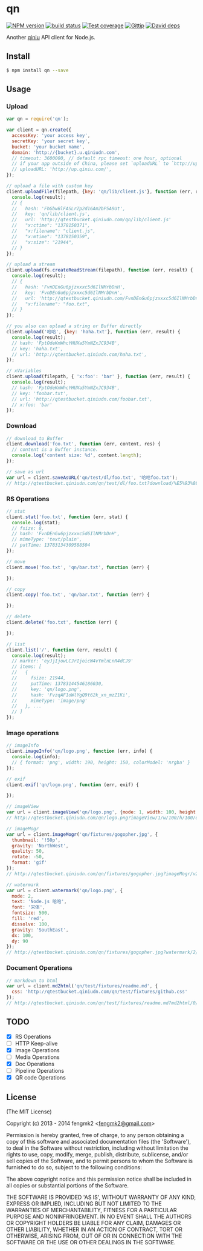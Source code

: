 qn
=======

[![NPM version][npm-image]][npm-url]
[![build status][travis-image]][travis-url]
[![Test coverage][coveralls-image]][coveralls-url]
[![Gittip][gittip-image]][gittip-url]
[![David deps][david-image]][david-url]

[npm-image]: https://img.shields.io/npm/v/qn.svg?style=flat
[npm-url]: https://npmjs.org/package/qn
[travis-image]: https://img.shields.io/travis/node-modules/qn.svg?style=flat
[travis-url]: https://travis-ci.org/node-modules/qn
[coveralls-image]: https://img.shields.io/coveralls/node-modules/qn.svg?style=flat
[coveralls-url]: https://coveralls.io/r/node-modules/qn?branch=master
[gittip-image]: https://img.shields.io/gittip/fengmk2.svg?style=flat
[gittip-url]: https://www.gittip.com/fengmk2/
[david-image]: https://img.shields.io/david/node-modules/qn.svg?style=flat
[david-url]: https://david-dm.org/node-modules/qn

Another [qiniu](http://docs.qiniu.com/api/) API client for Node.js.

## Install

```bash
$ npm install qn --save
```

## Usage

### Upload

```js
var qn = require('qn');

var client = qn.create({
  accessKey: 'your access key',
  secretKey: 'your secret key',
  bucket: 'your bucket name',
  domain: 'http://{bucket}.u.qiniudn.com',
  // timeout: 3600000, // default rpc timeout: one hour, optional
  // if your app outside of China, please set `uploadURL` to `http://up.qiniug.com/`
  // uploadURL: 'http://up.qiniu.com/',
});

// upload a file with custom key
client.uploadFile(filepath, {key: 'qn/lib/client.js'}, function (err, result) {
  console.log(result);
  // {
  //   hash: 'FhGbwBlFASLrZp2d16Am2bP5A9Ut',
  //   key: 'qn/lib/client.js',
  //   url: 'http://qtestbucket.qiniudn.com/qn/lib/client.js'
  //   "x:ctime": "1378150371",
  //   "x:filename": "client.js",
  //   "x:mtime": "1378150359",
  //   "x:size": "21944",
  // }
});

// upload a stream
client.upload(fs.createReadStream(filepath), function (err, result) {
  console.log(result);
  // {
  //   hash: 'FvnDEnGu6pjzxxxc5d6IlNMrbDnH',
  //   key: 'FvnDEnGu6pjzxxxc5d6IlNMrbDnH',
  //   url: 'http://qtestbucket.qiniudn.com/FvnDEnGu6pjzxxxc5d6IlNMrbDnH',
  //   "x:filename": "foo.txt",
  // }
});

// you also can upload a string or Buffer directly
client.upload('哈哈', {key: 'haha.txt'}, function (err, result) {
  console.log(result);
  // hash: 'FptOdeKmWhcYHUXa5YmNZxJC934B',
  // key: 'haha.txt',
  // url: 'http://qtestbucket.qiniudn.com/haha.txt',
});

// xVariables
client.upload(filepath, { 'x:foo': 'bar' }, function (err, result) {
  console.log(result);
  // hash: 'FptOdeKmWhcYHUXa5YmNZxJC934B',
  // key: 'foobar.txt',
  // url: 'http://qtestbucket.qiniudn.com/foobar.txt',
  // x:foo: 'bar'
});
```

### Download

```js
// download to Buffer
client.download('foo.txt', function (err, content, res) {
  // content is a Buffer instance.
  console.log('content size: %d', content.length);
});

// save as url
var url = client.saveAsURL('qn/test/dl/foo.txt', '哈哈foo.txt');
// http://qtestbucket.qiniudn.com/qn/test/dl/foo.txt?download/%E5%93%88%E5%93%88foo.txt
```

### RS Operations

```js
// stat
client.stat('foo.txt', function (err, stat) {
  console.log(stat);
  // fsize: 8,
  // hash: 'FvnDEnGu6pjzxxxc5d6IlNMrbDnH',
  // mimeType: 'text/plain',
  // putTime: 13783134309588504
});

// move
client.move('foo.txt', 'qn/bar.txt', function (err) {

});

// copy
client.copy('foo.txt', 'qn/bar.txt', function (err) {

});

// delete
client.delete('foo.txt', function (err) {

});

// list
client.list('/', function (err, result) {
  console.log(result);
  // marker: 'eyJjIjowLCJrIjoicW4vYmlnLnR4dCJ9'
  // items: [
  //   {
  //     fsize: 21944,
  //     putTime: 13783144546186030,
  //     key: 'qn/logo.png',
  //     hash: 'FvzqAF1oWlYgQ9t62k_xn_mzZ1Ki',
  //     mimeType: 'image/png'
  //   }, ...
  // ]
});
```

### Image operations

```js
// imageInfo
client.imageInfo('qn/logo.png', function (err, info) {
  console.log(info);
  // { format: 'png', width: 190, height: 150, colorModel: 'nrgba' }
});

// exif
client.exif('qn/logo.png', function (err, exif) {

});

// imageView
var url = client.imageView('qn/logo.png', {mode: 1, width: 100, height: 100, q: 50, format: 'png'});
// http://qtestbucket.qiniudn.com/qn/logo.png?imageView/1/w/100/h/100/q/50/format/png

// imageMogr
var url = client.imageMogr('qn/fixtures/gogopher.jpg', {
  thumbnail: '!50p',
  gravity: 'NorthWest',
  quality: 50,
  rotate: -50,
  format: 'gif'
});
// http://qtestbucket.qiniudn.com/qn/fixtures/gogopher.jpg?imageMogr/v2/auto-orient/thumbnail/!50p/gravity/NorthWest/quality/50/rotate/-50/format/gif

// watermark
var url = client.watermark('qn/logo.png', {
  mode: 2,
  text: 'Node.js 哈哈',
  font: '宋体',
  fontsize: 500,
  fill: 'red',
  dissolve: 100,
  gravity: 'SouthEast',
  dx: 100,
  dy: 90
});
// http://qtestbucket.qiniudn.com/qn/fixtures/gogopher.jpg?watermark/2/text/Tm9kZS5qcyDlk4jlk4g=/font/5a6L5L2T/fontsize/500/fill/cmVk/dissolve/100/gravity/SouthEast/dx/100/dy/90
```

### Document Operations

```js
// markdown to html
var url = client.md2html('qn/test/fixtures/readme.md', {
  css: 'http://qtestbucket.qiniudn.com/qn/test/fixtures/github.css'
});
// http://qtestbucket.qiniudn.com/qn/test/fixtures/readme.md?md2html/0/css/aHR0cDovL3F0ZXN0YnVja2V0LnFpbml1ZG4uY29tL3FuL3Rlc3QvZml4dHVyZXMvZ2l0aHViLmNzcw==
```

## TODO

* [x] RS Operations
* [ ] HTTP Keep-alive
* [x] Image Operations
* [ ] Media Operations
* [x] Doc Operations
* [ ] Pipeline Operations
* [x] QR code Operations

## License

(The MIT License)

Copyright (c) 2013 - 2014 fengmk2 &lt;fengmk2@gmail.com&gt;

Permission is hereby granted, free of charge, to any person obtaining
a copy of this software and associated documentation files (the
'Software'), to deal in the Software without restriction, including
without limitation the rights to use, copy, modify, merge, publish,
distribute, sublicense, and/or sell copies of the Software, and to
permit persons to whom the Software is furnished to do so, subject to
the following conditions:

The above copyright notice and this permission notice shall be
included in all copies or substantial portions of the Software.

THE SOFTWARE IS PROVIDED 'AS IS', WITHOUT WARRANTY OF ANY KIND,
EXPRESS OR IMPLIED, INCLUDING BUT NOT LIMITED TO THE WARRANTIES OF
MERCHANTABILITY, FITNESS FOR A PARTICULAR PURPOSE AND NONINFRINGEMENT.
IN NO EVENT SHALL THE AUTHORS OR COPYRIGHT HOLDERS BE LIABLE FOR ANY
CLAIM, DAMAGES OR OTHER LIABILITY, WHETHER IN AN ACTION OF CONTRACT,
TORT OR OTHERWISE, ARISING FROM, OUT OF OR IN CONNECTION WITH THE
SOFTWARE OR THE USE OR OTHER DEALINGS IN THE SOFTWARE.
